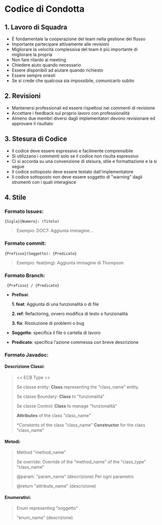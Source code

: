 # Codice di Condotta

## 1.  Lavoro di Squadra

- È fondamentale la cooperazione del team nella gestione del flusso
- Importante partecipare attivamente alle revisioni
- Migliorare la velocità complessiva del team è più importante di migliorare la propria
- Non fare ritardo ai meeting
- Chiedere aiuto quando necessario
- Essere disponibili ad aiutare quando richiesto
- Essere sempre onesti
- Se si crede che qualcosa sia impossibile, comunicarlo subito

## 2. Revisioni
- Mantenersi professionali ed essere rispettosi nei commenti di revisione
- Accettare i feedback sul proprio lavoro con professionalità
- Almeno due membri diversi dagli implementatori devono revisionare ed approvare il risultato

## 3. Stesura di Codice
- Il codice deve essere espressivo e facilmente comprensibile
- Si utilizzano i commenti solo se il codice non risulta espressivo
- Ci si accorda su una convenzione di stesura, stile e formattazione e la si segue
- Il codice sottoposto deve essere testato dall'implementatore 
- Il codice sottoposto non deve essere soggetto di "warning" dagli strumenti con i quali interagisce

## 4. Stile
### Formato Issues:

`{Sigla}{Numero}: (Titolo)`
> Esempio:
> DOC7: Aggiunta immagine...

###  Formato commit:
`{Prefisso}(Soggetto): {Predicato}` 

> Esempio:
> feat(img): Aggiunta immagine di Thompson


### Formato Branch:
` {Prefisso} / {Predicato}`
- **Prefissi**: 

    **1. feat**: Aggiunta di una funzionalità o di file

    **2. ref**: Refactoring, ovvero modifica di testo o funzionalità

    **3. fix**: Risoluzione di problemi o bug

- **Soggetto**: specifica il file o cartella di lavoro 
- **Predicato**: specifica l'azione commessa con breve descrizione

### Formato Javadoc:
#### Descrizione Classi: 

><< ECB Type >>
> 
> Se classe entity: **Class** representing the "class_name" entity. 
> 
> Se classe Boundary: **Class** to "funzionalità"
> 
> Se classe Control: **Class** to manage "funzionalità"
> 
> **Attributes** of the class "class_name"
> 
> **Constants* of the class "class_name"
> **Constructor** for the class "class_name"
#### Metodi:

> Method "method_name" 
> 
> Se override: Override of the "method_name" of the "class_type" "class_name"
> 
> @param: "param_name" (descrizione) Per ogni parametro
> 
> @return "attribute_name" (descrizione)

#### Enumerativi:

>  Enum representing "soggetto"
> 
> "enum_name" (descrizione)
